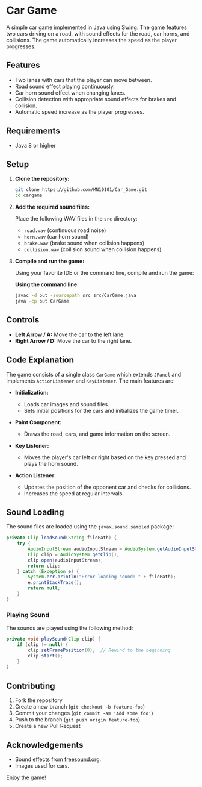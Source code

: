 
# Car Game

A simple car game implemented in Java using Swing. The game features two cars driving on a road, with sound effects for the road, car horns, and collisions. The game automatically increases the speed as the player progresses.

## Features

- Two lanes with cars that the player can move between.
- Road sound effect playing continuously.
- Car horn sound effect when changing lanes.
- Collision detection with appropriate sound effects for brakes and collision.
- Automatic speed increase as the player progresses.

## Requirements

- Java 8 or higher

## Setup

1. **Clone the repository:**
   ```bash
   git clone https://github.com/MN10101/Car_Game.git
   cd cargame
   ```

2. **Add the required sound files:**

   Place the following WAV files in the `src` directory:
   - `road.wav` (continuous road noise)
   - `horn.wav` (car horn sound)
   - `brake.wav` (brake sound when collision happens)
   - `collision.wav` (collision sound when collision happens)

3. **Compile and run the game:**

   Using your favorite IDE or the command line, compile and run the game:

   **Using the command line:**
   ```bash
   javac -d out -sourcepath src src/CarGame.java
   java -cp out CarGame
   ```

## Controls

- **Left Arrow / A:** Move the car to the left lane.
- **Right Arrow / D:** Move the car to the right lane.

## Code Explanation

The game consists of a single class `CarGame` which extends `JPanel` and implements `ActionListener` and `KeyListener`. The main features are:

- **Initialization:**
  - Loads car images and sound files.
  - Sets initial positions for the cars and initializes the game timer.

- **Paint Component:**
  - Draws the road, cars, and game information on the screen.

- **Key Listener:**
  - Moves the player's car left or right based on the key pressed and plays the horn sound.

- **Action Listener:**
  - Updates the position of the opponent car and checks for collisions.
  - Increases the speed at regular intervals.

## Sound Loading

The sound files are loaded using the `javax.sound.sampled` package:

```java
private Clip loadSound(String filePath) {
    try {
        AudioInputStream audioInputStream = AudioSystem.getAudioInputStream(getClass().getResource(filePath));
        Clip clip = AudioSystem.getClip();
        clip.open(audioInputStream);
        return clip;
    } catch (Exception e) {
        System.err.println("Error loading sound: " + filePath);
        e.printStackTrace();
        return null;
    }
}
```

### Playing Sound

The sounds are played using the following method:

```java
private void playSound(Clip clip) {
    if (clip != null) {
        clip.setFramePosition(0);  // Rewind to the beginning
        clip.start();
    }
}
```

## Contributing

1. Fork the repository
2. Create a new branch (`git checkout -b feature-foo`)
3. Commit your changes (`git commit -am 'Add some foo'`)
4. Push to the branch (`git push origin feature-foo`)
5. Create a new Pull Request

## Acknowledgements

- Sound effects from [freesound.org](https://pixabay.com/).
- Images used for cars.

Enjoy the game!

